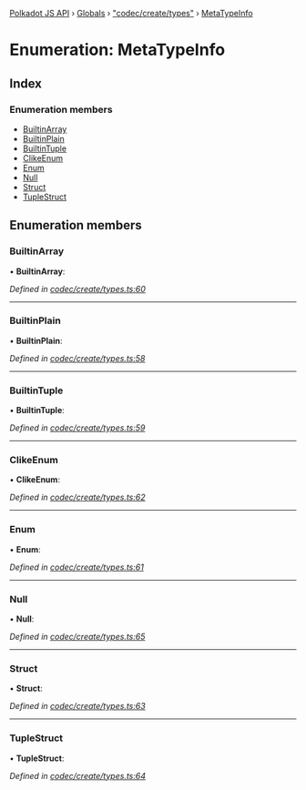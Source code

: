[Polkadot JS API](../README.md) › [Globals](../globals.md) › ["codec/create/types"](../modules/_codec_create_types_.md) › [MetaTypeInfo](_codec_create_types_.metatypeinfo.md)

# Enumeration: MetaTypeInfo

## Index

### Enumeration members

* [BuiltinArray](_codec_create_types_.metatypeinfo.md#builtinarray)
* [BuiltinPlain](_codec_create_types_.metatypeinfo.md#builtinplain)
* [BuiltinTuple](_codec_create_types_.metatypeinfo.md#builtintuple)
* [ClikeEnum](_codec_create_types_.metatypeinfo.md#clikeenum)
* [Enum](_codec_create_types_.metatypeinfo.md#enum)
* [Null](_codec_create_types_.metatypeinfo.md#null)
* [Struct](_codec_create_types_.metatypeinfo.md#struct)
* [TupleStruct](_codec_create_types_.metatypeinfo.md#tuplestruct)

## Enumeration members

###  BuiltinArray

• **BuiltinArray**:

*Defined in [codec/create/types.ts:60](https://github.com/polkadot-js/api/blob/e49427ac61/packages/types/src/codec/create/types.ts#L60)*

___

###  BuiltinPlain

• **BuiltinPlain**:

*Defined in [codec/create/types.ts:58](https://github.com/polkadot-js/api/blob/e49427ac61/packages/types/src/codec/create/types.ts#L58)*

___

###  BuiltinTuple

• **BuiltinTuple**:

*Defined in [codec/create/types.ts:59](https://github.com/polkadot-js/api/blob/e49427ac61/packages/types/src/codec/create/types.ts#L59)*

___

###  ClikeEnum

• **ClikeEnum**:

*Defined in [codec/create/types.ts:62](https://github.com/polkadot-js/api/blob/e49427ac61/packages/types/src/codec/create/types.ts#L62)*

___

###  Enum

• **Enum**:

*Defined in [codec/create/types.ts:61](https://github.com/polkadot-js/api/blob/e49427ac61/packages/types/src/codec/create/types.ts#L61)*

___

###  Null

• **Null**:

*Defined in [codec/create/types.ts:65](https://github.com/polkadot-js/api/blob/e49427ac61/packages/types/src/codec/create/types.ts#L65)*

___

###  Struct

• **Struct**:

*Defined in [codec/create/types.ts:63](https://github.com/polkadot-js/api/blob/e49427ac61/packages/types/src/codec/create/types.ts#L63)*

___

###  TupleStruct

• **TupleStruct**:

*Defined in [codec/create/types.ts:64](https://github.com/polkadot-js/api/blob/e49427ac61/packages/types/src/codec/create/types.ts#L64)*

